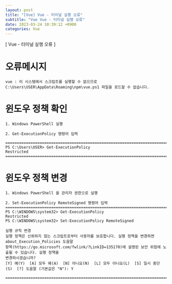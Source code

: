 ```yaml
---
layout: post
title: "[Vue] Vue - 터미널 실행 오류"
subtitle: "Vue Vue - 터미널 실행 오류"
date: 2023-03-24 10:39:12 +0900
categories: Vue
---
```

[ Vue - 터미널 실행 오류 ]


# 오류메시지
	vue : 이 시스템에서 스크립트를 실행할 수 없으므로 C:\Users\USER\AppData\Roaming\npm\vue.ps1 파일을 로드할 수 없습니다. 


# 윈도우 정책 확인

	1. Windows PowerShell 실행

	2. Get-ExecutionPolicy 명령어 입력

	=================================================================================================================
	PS C:\Users\USER> Get-ExecutionPolicy
	Restricted
	=================================================================================================================


# 윈도우 정책 변경

	1. Windows PowerShell 을 관리자 권한으로 실행

	2. Set-ExecutionPolicy RemoteSigned 명령어 입력
	=================================================================================================================
	PS C:\WINDOWS\system32> Get-ExecutionPolicy
	Restricted
	PS C:\WINDOWS\system32> Set-ExecutionPolicy RemoteSigned

	실행 규칙 변경
	실행 정책은 신뢰하지 않는 스크립트로부터 사용자를 보호합니다. 실행 정책을 변경하면 about_Execution_Policies 도움말
	항목(https://go.microsoft.com/fwlink/?LinkID=135170)에 설명된 보안 위험에 노출될 수 있습니다. 실행 정책을
	변경하시겠습니까?
	[Y] 예(Y)  [A] 모두 예(A)  [N] 아니요(N)  [L] 모두 아니요(L)  [S] 일시 중단(S)  [?] 도움말 (기본값은 "N"): Y

	=================================================================================================================
